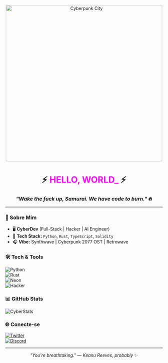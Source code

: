<p align="center">
  <img src="https://media.giphy.com/media/ox91VuRSYDxKkQF3zf/giphy.gif" alt="Cyberpunk City" width="500">
</p>

<h1 align="center"> 
  ⚡ <span style="color: #FF00FF">HELLO, WORLD_</span> ⚡
</h1>

<h3 align="center">
  <i>"Wake the fuck up, Samurai. We have code to burn."</i> 🔥
</h3>

---

### **🔮 Sobre Mim**  
- 🖥️ **CyberDev** (Full-Stack | Hacker | AI Engineer)  
- 💾 **Tech Stack:** `Python`, `Rust`, `TypeScript`, `Solidity`  
- 🎧 **Vibe:** Synthwave | Cyberpunk 2077 OST | Retrowave  

### **🛠️ Tech & Tools**  
![Python](https://img.shields.io/badge/-Python-3776AB?logo=python&logoColor=white)  
![Rust](https://img.shields.io/badge/-Rust-000000?logo=rust&logoColor=white)  
![Neon](https://img.shields.io/badge/-CYBERPUNK-FF00FF?style=for-the-badge)  
![Hacker](https://img.shields.io/badge/-1337-H4X0R-00FF00?style=for-the-badge)  

### **📊 GitHub Stats**  
![CyberStats](https://github-readme-stats.vercel.app/api?username=SEUUSER&theme=radical&show_icons=true&hide_border=true)  

### **🌐 Conecte-se**  
[![Twitter](https://img.shields.io/badge/-Twitter-1DA1F2?logo=twitter)](https://twitter.com/seuuser)  
[![Discord](https://img.shields.io/badge/-Discord-5865F2?logo=discord)](https://discord.gg/seuuser)  

---

<p align="center">
  <i>"You're breathtaking." — Keanu Reeves, probably</i> ✨  
</p>
